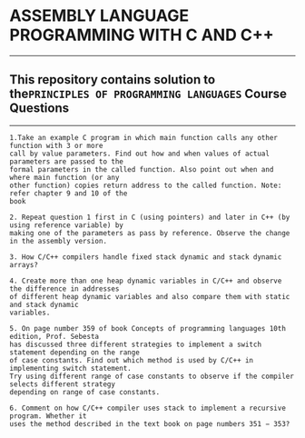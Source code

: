 # ASSEMBLY LANGUAGE PROGRAMMING WITH C AND C++

--------------------------------------------------------
## This repository contains solution to the```PRINCIPLES OF PROGRAMMING LANGUAGES``` Course Questions 


-----------------------------------------------------------
```
1.Take an example C program in which main function calls any other function with 3 or more
call by value parameters. Find out how and when values of actual parameters are passed to the
formal parameters in the called function. Also point out when and where main function (or any
other function) copies return address to the called function. Note: refer chapter 9 and 10 of the
book

2. Repeat question 1 first in C (using pointers) and later in C++ (by using reference variable) by
making one of the parameters as pass by reference. Observe the change in the assembly version.

3. How C/C++ compilers handle fixed stack dynamic and stack dynamic arrays?

4. Create more than one heap dynamic variables in C/C++ and observe the difference in addresses
of different heap dynamic variables and also compare them with static and stack dynamic
variables.

5. On page number 359 of book Concepts of programming languages 10th edition, Prof. Sebesta
has discussed three different strategies to implement a switch statement depending on the range
of case constants. Find out which method is used by C/C++ in implementing switch statement.
Try using different range of case constants to observe if the compiler selects different strategy
depending on range of case constants.

6. Comment on how C/C++ compiler uses stack to implement a recursive program. Whether it
uses the method described in the text book on page numbers 351 − 353?









```
